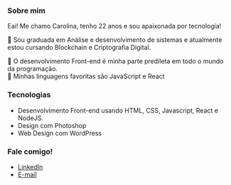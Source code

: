 ### Sobre mim
Eai! Me chamo Carolina, tenho 22 anos e sou apaixonada por tecnologia!

📗 Sou graduada em Análise e desenvolvimento de sistemas e atualmente estou cursando Blockchain e Criptografia Digital.

🧶 O desenvolvimento Front-end é minha parte predileta em todo o mundo da programação. <br>
🤍 Minhas linguagens favoritas são JavaScript e React

### Tecnologias
- Desenvolvimento Front-end usando HTML, CSS, Javascript, React e NodeJS.
- Design com Photoshop
- Web Design com WordPress

###  Fale comigo!
- <a href="https://www.linkedin.com/in/carol-srmoreira/">LinkedIn</a>
- <a href="mailto:carolinasrmoreira@gmail.com">E-mail</a>
</div>

